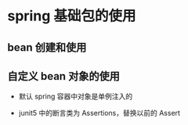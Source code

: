 # spring 基础包的使用

## bean 创建和使用

## 自定义 bean 对象的使用

- 默认 spring 容器中对象是单例注入的

- junit5 中的断言类为 Assertions，替换以前的 Assert
